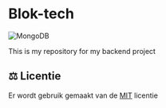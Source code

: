 # Blok-tech

![MongoDB](https://img.shields.io/badge/MongoDB-%234ea94b.svg?style=for-the-badge&logo=mongodb&logoColor=white)

This is my repository for my backend project

## ⚖️ Licentie 
Er wordt gebruik gemaakt van de [MIT](https://github.com/DennisHvA/Blok-tech/blob/main/LICENSE) licentie
